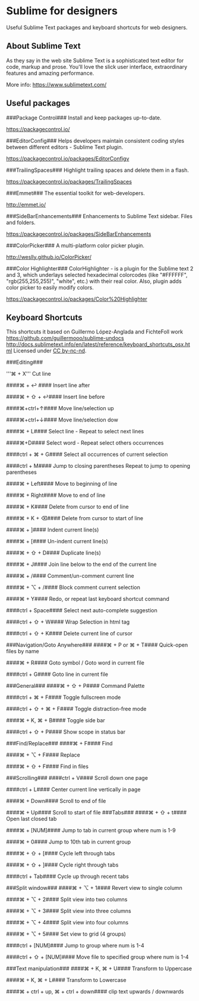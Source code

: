 # Sublime for designers
Useful Sublime Text packages and keyboard shortcuts for web designers.

## About Sublime Text
As they say in the web site Sublime Text is a sophisticated text editor for code, markup and prose.
You'll love the slick user interface, extraordinary features and amazing performance.

More info: https://www.sublimetext.com/

## Useful packages

###Package Control###
Install and keep packages up-to-date.

https://packagecontrol.io/

###EditorConfig###
Helps developers maintain consistent coding styles between different editors - Sublime Text plugin.

https://packagecontrol.io/packages/EditorConfigv

###TrailingSpaces###
Highlight trailing spaces and delete them in a flash.

https://packagecontrol.io/packages/TrailingSpaces

###Emmet###
The essential toolkit for web-developers.

http://emmet.io/

###SideBarEnhancements###
Enhancements to Sublime Text sidebar. Files and folders.

https://packagecontrol.io/packages/SideBarEnhancements

###ColorPicker###
A multi-platform color picker plugin.

http://weslly.github.io/ColorPicker/

###Color Highlighter###
ColorHighlighter - is a plugin for the Sublime text 2 and 3, which underlays selected hexadecimal colorcodes (like "#FFFFFF", "rgb(255,255,255)", "white", etc.) with their real color. Also, plugin adds color picker to easily modify colors.

https://packagecontrol.io/packages/Color%20Highlighter

## Keyboard Shortcuts
This shortcuts it based on Guillermo López-Anglada and FichteFoll work https://github.com/guillermooo/sublime-undocs http://docs.sublimetext.info/en/latest/reference/keyboard_shortcuts_osx.html
Licensed under [CC by-nc-nd][license].

[license]: http://creativecommons.org/licenses/by-nc-nd/4.0/

###Editing###

'''⌘ + X'''
Cut line

####⌘ + ↩ ####
Insert line after

####⌘ + ⇧ + ↩####
Insert line before

####⌘+ctrl+↑####
Move line/selection up

####⌘+ctrl+↓####
Move line/selection dow

####⌘ + L####
Select line - Repeat to select next lines

####⌘+D####
Select word - Repeat select others occurrences

####ctrl + ⌘ + G####
Select all occurrences of current selection

####ctrl + M####
Jump to closing parentheses Repeat to jump to opening parentheses

####⌘ + Left####
Move to beginning of line

####⌘ + Right####
Move to end of line

####⌘ + K####
Delete from cursor to end of line

####⌘ + K + ⌫####
Delete from cursor to start of line

####⌘ + ]####
Indent current line(s)

####⌘ + [####
Un-indent current line(s)

####⌘ + ⇧ + D####
Duplicate line(s)

####⌘ + J####
Join line below to the end of the current line

####⌘ + /####
Comment/un-comment current line

####⌘ + ⌥ + /####
Block comment current selection

####⌘ + Y####
Redo, or repeat last keyboard shortcut command

####ctrl + Space####
Select next auto-complete suggestion

####ctrl + ⇧ + W####
Wrap Selection in html tag

####ctrl + ⇧ + K####
Delete current line of cursor


###Navigation/Goto Anywhere###
####⌘ + P or ⌘ + T####
Quick-open files by name

####⌘ + R####
Goto symbol / Goto word in current file

####ctrl + G####
Goto line in current file


###General###
####⌘ + ⇧ + P####
Command Palette

####ctrl + ⌘ + F####
Toggle fullscreen mode

####ctrl + ⇧ + ⌘ + F####
Toggle distraction-free mode

####⌘ + K, ⌘ + B####
Toggle side bar

####ctrl + ⇧ + P####
Show scope in status bar

###Find/Replace###
####⌘ + F####
Find

####⌘ + ⌥ + F####
Replace

####⌘ + ⇧ + F####
Find in files

###Scrolling###
####ctrl + V####
Scroll down one page

####ctrl + L####
Center current line vertically in page

####⌘ + Down####
Scroll to end of file

####⌘ + Up####
Scroll to start of file
###Tabs###
####⌘ + ⇧ + t####
Open last closed tab

####⌘ + [NUM]####
Jump to tab in current group where num is 1-9

####⌘ + 0####
Jump to 10th tab in current group

####⌘ + ⇧ + [####
Cycle left through tabs

####⌘ + ⇧ + ]####
Cycle right through tabs

####ctrl + Tab####
Cycle up through recent tabs


###Split window###
####⌘ + ⌥ + 1####
Revert view to single column

####⌘ + ⌥ + 2####
Split view into two columns

####⌘ + ⌥ + 3####
Split view into three columns

####⌘ + ⌥ + 4####
Split view into four columns

####⌘ + ⌥ + 5####
Set view to grid (4 groups)

####ctrl + [NUM]####
Jump to group where num is 1-4

####ctrl + ⇧ + [NUM]####
Move file to specified group where num is 1-4


###Text manipulation###
####⌘ + K, ⌘ + U####
Transform to Uppercase

####⌘ + K, ⌘ + L####
Transform to Lowercase

####⌘ + ctrl + up, ⌘ + ctrl + down####
clip text upwards / downwards
